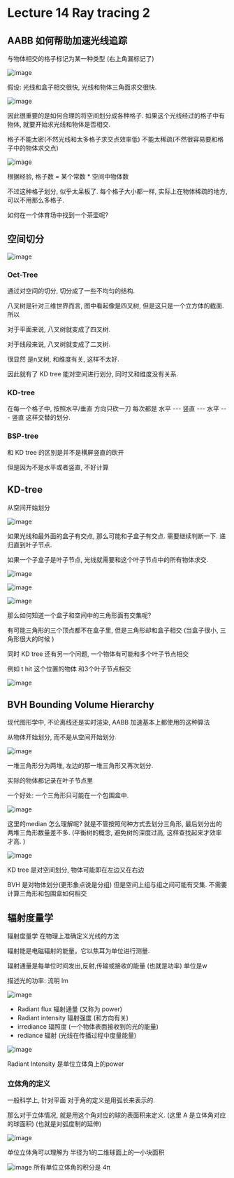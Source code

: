 # Lecture 14 Ray tracing 2

## AABB 如何帮助加速光线追踪

与物体相交的格子标记为某一种类型 (右上角漏标记了)

![image](https://github.com/lumixraku/NotesForGraphics/raw/master/images/accray.png)


假设: 光线和盒子相交很快, 光线和物体三角面求交很快.

![image](https://github.com/lumixraku/NotesForGraphics/raw/master/images/accray2.png)

因此很重要的是如何合理的将空间划分成各种格子.  如果这个光线经过的格子中有物体, 就要开始求光线和物体是否相交.

格子不能太密(不然光线和太多格子求交点效率低) 不能太稀疏(不然很容易要和格子中的物体求交点)



![image](https://github.com/lumixraku/NotesForGraphics/raw/master/images/accray3.png)

根据经验, 格子数 = 某个常数 * 空间中物体数

不过这种格子划分, 似乎太呆板了.  每个格子大小都一样, 实际上在物体稀疏的地方, 可以不用那么多格子.



如何在一个体育场中找到一个茶壶呢?

## 空间切分

![image](https://github.com/lumixraku/NotesForGraphics/raw/master/images/spatial.png)


### Oct-Tree
通过对空间的切分, 切分成了一些不均匀的结构.

八叉树是针对三维世界而言, 图中看起像是四叉树, 但是这只是一个立方体的截面.
所以

对于平面来说, 八叉树就变成了四叉树.

对于线段来说, 八叉树就变成了二叉树.

很显然 是n叉树, 和维度有关, 这样不太好.

因此就有了 KD tree 能对空间进行划分, 同时又和维度没有关系.

### KD-tree

在每一个格子中, 按照水平/垂直 方向只砍一刀
每次都是 水平 --- 竖直 --- 水平 --- 竖直 这样交替的划分.

### BSP-tree
和 KD tree 的区别是并不是横屏竖直的砍开

但是因为不是水平或者竖直, 不好计算

## KD-tree

从空间开始划分

![image](https://github.com/lumixraku/NotesForGraphics/raw/master/images/kdtree.png)


如果光线和最外面的盒子有交点, 那么可能和子盒子有交点. 需要继续判断一下. 递归直到叶子节点.

如果一个子盒子是叶子节点, 光线就需要和这个叶子节点中的所有物体求交.

![image](https://github.com/lumixraku/NotesForGraphics/raw/master/images/kdtree1.png)

![image](https://github.com/lumixraku/NotesForGraphics/raw/master/images/kdtreeA.png)

![image](https://github.com/lumixraku/NotesForGraphics/raw/master/images/kdtreeB.png)

那么如何知道一个盒子和空间中的三角形面有交集呢?

有可能三角形的三个顶点都不在盒子里, 但是三角形却和盒子相交 (当盒子很小, 三角形很大的时候 )


同时 KD tree 还有另一个问题, 一个物体有可能和多个叶子节点相交

例如 t hit 这个位置的物体 和3个叶子节点相交

![image](https://github.com/lumixraku/NotesForGraphics/raw/master/images/kdtree3.png)




## BVH  Bounding Volume Hierarchy

现代图形学中, 不论离线还是实时渲染,  AABB 加速基本上都使用的这种算法

从物体开始划分, 而不是从空间开始划分.

![image](https://github.com/lumixraku/NotesForGraphics/raw/master/images/bvh1.png)

一堆三角形分为两堆, 左边的那一堆三角形又再次划分.

实际的物体都记录在叶子节点里

一个好处: 一个三角形只可能在一个包围盒中.


![image](https://github.com/lumixraku/NotesForGraphics/raw/master/images/bvh2.png)

这里的median 怎么理解呢? 就是不管按照何种方式去划分三角形, 最后划分出的两堆三角形数量差不多.
(平衡树的概念, 避免树的深度过高, 这样查找起来才效率才高. )


![image](https://github.com/lumixraku/NotesForGraphics/raw/master/images/bvh3.png)

KD tree 是对空间划分, 物体可能即在左边又在右边

BVH 是对物体划分(更形象点说是分组) 但是空间上组与组之间可能有交集.  不需要计算三角形和包围盒如何相交


## 辐射度量学

辐射度量学 在物理上准确定义光线的方法


辐射能是电磁辐射的能量。它以焦耳为单位进行测量.

辐射通量是每单位时间发出,反射,传输或接收的能量  (也就是功率)  单位是w

描述光的功率: 流明 lm

![image](https://github.com/lumixraku/NotesForGraphics/raw/master/images/radiance.png)

- Radiant flux 辐射通量 (又称为 power)
- Radiant intensity 辐射强度  (和方向有关)
- irrediance 辐照度 (一个物体表面接收到的光的能量)
- rediance 辐射 (光线在传播过程中度量能量)


![image](https://github.com/lumixraku/NotesForGraphics/raw/master/images/radiance2.png)

Radiant Intensity 是单位立体角上的power


### 立体角的定义

一般科学上, 针对平面 对于角的定义是用弧长来表示的.

那么对于立体情况, 就是用这个角对应的球的表面积来定义.  (这里 A 是立体角对应的球面积)  (也就是对弧度制的延伸)

![image](https://github.com/lumixraku/NotesForGraphics/raw/master/images/radiance3.png)

单位立体角可以理解为 半径为1的二维球面上的一小块面积

![image](https://github.com/lumixraku/NotesForGraphics/raw/master/images/radiance3.png)
所有单位立体角的积分是 4π
